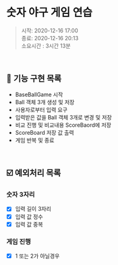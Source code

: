 # 숫자 야구 게임 연습
> 시작: 2020-12-16 17:00  
> 종료: 2020-12-16 20:13  
> 소요시간 : 3시간 13분

<br>

## 🎯 기능 구현 목록
- BaseBallGame 시작
- Ball 객체 3개 생성 및 저장
- 사용자로부터 입력 요구
- 입력받은 값을 Ball 객체 3개로 변경 및 저장
- 비교 진행 및 비교내용 ScoreBaord에 저장
- ScoreBoard 저장 값 출력
- 게임 반복 및 종료

<br>

## ☑️ 예외처리 목록
### 숫자 3자리
- [x] 입력 길이 3자리
- [x] 입력 값 정수
- [x] 입력 값 중복

### 게임 진행
- [x] 1 또는 2가 아닐경우